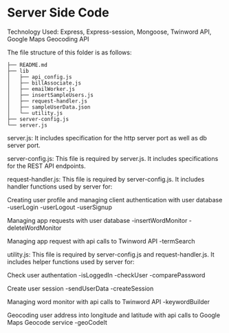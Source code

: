 # Server Side Code #

Technology Used: Express, Express-session, Mongoose, Twinword API, Google Maps Geocoding API

The file structure of this folder is as follows:

```
├── README.md
├── lib
│   ├── api_config.js
│   ├── billAssociate.js
│   ├── emailWorker.js
│   ├── insertSampleUsers.js
│   ├── request-handler.js
│   ├── sampleUserData.json
│   └── utility.js
├── server-config.js
└── server.js
```

server.js: It includes specification for the http server port as well as db server port.

server-config.js: This file is required by server.js. It includes specifications for the REST API endpoints.

request-handler.js: This file is required by server-config.js. It includes handler functions used by server for:

  Creating user profile and managing client authentication with user database
    -userLogin
	-userLogout
	-userSignup

  Managing app requests with user database
	-insertWordMonitor
	-deleteWordMonitor

  Managing app request with api calls to Twinword API
	-termSearch

utility.js: This file is required by server-config.js and request-handler.js. It includes helper functions used by server for:
	
  Check user authentation
    -isLoggedIn
    -checkUser
    -comparePassword

  Create user session
    -sendUserData
    -createSession

  Managing word monitor with api calls to Twinword API
    -keywordBuilder

  Geocoding user address into longitude and latitude with api calls to Google Maps Geocode service
    -geoCodeIt